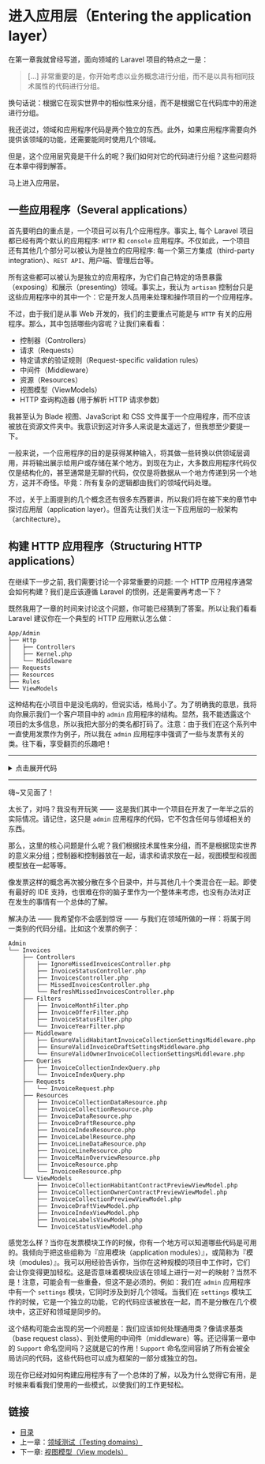 # 进入应用层（Entering the application layer）

在第一章我就曾经写道，面向领域的 Laravel 项目的特点之一是：

> [...] 非常重要的是，你开始考虑以业务概念进行分组，而不是以具有相同技术属性的代码进行分组。

换句话说：根据它在现实世界中的相似性来分组，而不是根据它在代码库中的用途进行分组。

我还说过，领域和应用程序代码是两个独立的东西。此外，如果应用程序需要向外提供该领域的功能，还需要能同时使用几个领域。

但是，这个应用层究竟是干什么的呢？我们如何对它的代码进行分组？这些问题将在本章中得到解答。

马上进入应用层。

## 一些应用程序（Several applications）

首先要明白的重点是，一个项目可以有几个应用程序。事实上, 每个 Laravel 项目都已经有两个默认的应用程序: `HTTP` 和 `console` 应用程序。不仅如此，一个项目还有其他几个部分可以被认为是独立的应用程序: 每一个第三方集成（third-party integration）、`REST API`、用户端、管理后台等。

所有这些都可以被认为是独立的应用程序，为它们自己特定的场景暴露（exposing）和展示（presenting）领域。事实上，我认为 `artisan` 控制台只是这些应用程序中的其中一个：它是开发人员用来处理和操作项目的一个应用程序。

不过，由于我们是从事 Web 开发的，我们的主要重点可能是与 `HTTP` 有关的应用程序。那么，其中包括哪些内容呢？让我们来看看：

- 控制器（Controllers）
- 请求（Requests）
- 特定请求的验证规则（Request-specific validation rules）
- 中间件（Middleware）
- 资源（Resources）
- 视图模型（ViewModels）
- HTTP 查询构造器 (用于解析 HTTP 请求参数)

我甚至认为 Blade 视图、JavaScript 和 CSS 文件属于一个应用程序，而不应该被放在资源文件夹中。我意识到这对许多人来说是太遥远了，但我想至少要提一下。

一般来说，一个应用程序的目的是获得某种输入，将其做一些转换以供领域层调用，并将输出展示给用户或存储在某个地方。到现在为止，大多数应用程序代码仅仅是结构化的，甚至通常是无聊的代码，仅仅是将数据从一个地方传递到另一个地方，这并不奇怪。毕竟：所有复杂的逻辑都由我们的领域代码处理。

不过，关于上面提到的几个概念还有很多东西要讲，所以我们将在接下来的章节中探讨应用层（application layer）。但首先让我们关注一下应用层的一般架构（architecture）。

## 构建 HTTP 应用程序（Structuring HTTP applications）

在继续下一步之前, 我们需要讨论一个非常重要的问题: 一个 HTTP 应用程序通常会如何构建？我们是应该遵循 Laravel 的惯例，还是需要再考虑一下？

既然我用了一章的时间来讨论这个问题，你可能已经猜到了答案。所以让我们看看 Laravel 建议你在一个典型的 HTTP 应用默认怎么做：

```
App/Admin
├── Http
│   ├── Controllers
│   ├── Kernel.php
│   └── Middleware
├── Requests
├── Resources
├── Rules
└── ViewModels
```

这种结构在小项目中是没毛病的，但说实话，格局小了。为了明确我的意思，我将向你展示我们一个客户项目中的 `admin` 应用程序的结构。显然，我不能透露这个项目的太多信息，所以我把大部分的类名都打码了。注意：由于我们在这个系列中一直使用发票作为例子，所以我在 `admin` 应用程序中强调了一些与发票有关的类。往下看，享受翻页的乐趣吧！

---

<details>
<summary>点击展开代码</summary>
<pre><code>
App/Admin
├── Controllers
│   ├── █████████
│   │   ├── ███████████████████.php
│   │   ├── ████████████████████████████████.php
│   │   ├── ███████████████████████.php
│   │   ├── ██████████████████████████████████.php
│   │   ├── ███████████████████████.php
│   │   ├── █████████████████████████.php
│   │   ├── ███████████████████████.php
│   │   ├── ███████████████████████████████.php
│   │   ├── ██████████████████.php
│   │   └── ████████████████.php
│   ├── ████████████
│   │   ├── ████████████████████████████████.php
│   │   ├── ████████████████
│   │   │   ├── ████████████████████████████████.php
│   │   │   ├── █████████████████████████████████████████.php
│   │   │   ├── ██████████████████████████████.php
│   │   │   ├── ████████████████████████████████.php
│   │   │   ├── ███████████████████████████████.php
│   │   │   └── ████████████████████████████████.php
│   │   ├── █████████████████████████████████.php
│   │   ├── ██████████████████████████████████.php
│   │   ├── █████████████████████████████████.php
│   │   ├── ██████████████████████████████.php
│   │   ├── █████████████████████████████.php
│   │   ├── █████████████████████████████████████████.php
│   │   ├── █████████████████████████████████████.php
│   │   ├── ██████████████████████████████████.php
│   │   ├── █████████████████████████████████████████.php
│   │   ├── ████████████████████████████████████.php
│   │   ├── █████████████
│   │   │   ├── █████████████████████████████.php
│   │   │   ├── ███████████████████████████.php
│   │   │   ├── █████████████████████████████.php
│   │   │   ├── ███████████████████████████████████████████.php
│   │   │   ├── ███████████████████████████████████████.php
│   │   │   ├── ████████████████████████████.php
│   │   │   └── █████████████████████████████.php
│   │   ├── ██████████████████████████████.php
│   │   └── █████████████████████████.php
│   ├── ███
│   │   ├── ████████████████████.php
│   │   ├── ██████████████████████.php
│   │   ├── █████████████████████.php
│   │   ├── █████████████.php
│   │   ├── █████████████████████.php
│   │   ├── ██████████████████.php
│   │   ├── ██████████████████.php
│   │   ├── ██████████████████████.php
│   │   ├── ██████████████████████.php
│   │   ├── ███████████████████.php
│   │   ├── ████████████████████.php
│   │   ├── ██████████████████.php
│   │   ├── ██████████████████████████.php
│   │   ├── ████████████████████.php
│   │   ├── ██████████████████.php
│   │   └── ████████████████.php
│   ├── ███████████████████.php
│   ├── █████████████████████.php
│   ├── ████████████
│   │   ├── ███████████████████████.php
│   │   ├── ██████████████████.php
│   │   ├── ████████████████████.php
│   │   ├── ████████████████████.php
│   │   ├── ████████████████████████
│   │   │   ├── █████████████████████████████████████████.php
│   │   │   ├── ██████████████████████████████████████.php
│   │   │   ├── █████████████████████████████████.php
│   │   │   ├── ██████████████████████████████.php
│   │   │   ├── ███████████████████████████████.php
│   │   │   ├── ███████████████████████████████████████.php
│   │   │   ├── ███████████████████████████████.php
│   │   │   ├── ████████████████████████████████████████.php
│   │   │   └── █████████████████████████████████████.php
│   │   ├── Invoices
│   │   │   ├── ████████████████████████████████████.php
│   │   │   ├── █████████████████████.php
│   │   │   ├── IgnoreMissedInvoicesController.php
│   │   │   ├── ██████████████████████.php
│   │   │   ├── ████████████████████.php
│   │   │   ├── InvoiceStatusController.php
│   │   │   ├── InvoicesController.php
│   │   │   ├── MissedInvoicesController.php
│   │   │   ├── ████████████████████████.php
│   │   │   └── RefreshMissedInvoicesController.php
│   │   ├── ████████
│   │   │   └── █████████████████████.php
│   │   ├── ██████████████████.php
│   │   └── ██████████████████.php
│   ├── ███████████████████
│   │   ├── ████████████████████████.php
│   │   ├── ████████████████████████████.php
│   │   ├── ███████████████████.php
│   │   ├── ████████████████████.php
│   │   ├── ████████████████████.php
│   │   ├── ██████████████████████████.php
│   │   ├── ███████████████████████████.php
│   │   ├── ██████████████████████████████████.php
│   │   ├── ███████████████████████████████████.php
│   │   ├── ██████████████████████████.php
│   │   ├── ███████████████████████████████.php
│   │   ├── ████████████████████████████████.php
│   │   ├── ████████████████████████.php
│   │   ├── ████████████████████████.php
│   │   ├── █████████████████████.php
│   │   ├── ██████████████████████████.php
│   │   ├── ██████████████████████████████.php
│   │   ├── ██████████████████████████.php
│   │   ├── ███████████████████████.php
│   │   ├── ██████████████████████.php
│   │   ├── ████████████████████████████.php
│   │   ├── ███████████████████████.php
│   │   ├── █████████████████████████████.php
│   │   ├── ██████████████████████.php
│   │   ├── ███████████████████████████████.php
│   │   ├── ███████████████████████.php
│   │   ├── ███████████████████████.php
│   │   ├── ███████████████████████████████.php
│   │   ├── ████████████████████████.php
│   │   ├── ██████████████████████████████.php
│   │   ├── ███████████████████████████████.php
│   │   ├── █████████████████████████.php
│   │   ├── ██████████████████████.php
│   │   ├── ███████████████████████████.php
│   │   ├── █████████████████████████████████.php
│   │   ├── ███████████████████████████.php
│   │   ├── ████████████████████████████.php
│   │   ├── ████████████████████.php
│   │   └── ███████████████.php
│   ├── ███████████████.php
│   ├── ███████████████.php
│   ├── █████████████
│   │   ├── █████████████████████.php
│   │   ├── █████████████████████████████.php
│   │   ├── ████████████████████████████.php
│   │   ├── ███████████████████████████.php
│   │   ├── ██████████████████████████.php
│   │   ├── ██████████████████████████.php
│   │   └── █████████████████████████.php
│   ├── ██████████████████.php
│   ├── █████████████████.php
│   ├── █████████████████████████.php
│   ├── ██████████████████████.php
│   ├── ████████
│   │   ├── ███████████████████.php
│   │   ├── ███████████████████████████.php
│   │   ├── █████████████████████.php
│   │   └── █████████████████.php
│   ├── ███████████████
│   │   ├── █████████████████.php
│   │   ├── ███████████████.php
│   │   ├── ██████████████.php
│   │   ├── ████████████████████████.php
│   │   ├── ██████████████████████████.php
│   │   ├── ██████████████████████████.php
│   │   └── ███████████████████.php
│   ├── ████████████████████.php
│   ├── ██████████
│   │   ├── ███████████████████████████.php
│   │   ├── ██████████████████.php
│   │   ├── ███████████████████.php
│   │   ├── ███████████████.php
│   │   ├── ████████████████████████.php
│   │   ├── █████████████████████████████.php
│   │   ├── ████████████████████████.php
│   │   ├── █████████████████████.php
│   │   ├── ████████████████████.php
│   │   ├── ████████████████████████.php
│   │   ├── ████████████████████████████.php
│   │   ├── ███████████████████████.php
│   │   ├── ███████████████████.php
│   │   ├── ███████████████████████.php
│   │   ├── ████████████████.php
│   │   ├── ██████████████████.php
│   │   ├── █████████████████.php
│   │   ├── ██████████████████.php
│   │   ├── █████████████████████████████.php
│   │   ├── ██████████████████████.php
│   │   ├── ████████████████████.php
│   │   ├── ████████████████████████.php
│   │   ├── ███████████████████.php
│   │   ├── ███████████████.php
│   │   └── ██████████████████.php
│   ├── ███████
│   │   └── ████████████████.php
│   └── ███████████████.php
├── Filters
│   ├── ████████████████████.php
│   ├── ███████████████████████████.php
│   ├── █████████████████████████.php
│   ├── ██████████████████████████████████.php
│   ├── ██████████████████████.php
│   ├── █████████████████████████████.php
│   ├── ██████████████████████████.php
│   ├── ████████████████.php
│   ├── ███████████.php
│   ├── ███████████.php
│   ├── ████████████████.php
│   ├── InvoiceMonthFilter.php
│   ├── InvoiceOfferFilter.php
│   ├── InvoiceStatusFilter.php
│   ├── InvoiceYearFilter.php
│   ├── █████████████████████.php
│   ├── ███████████.php
│   └── ███████████████████.php
├── Middleware
│   ├── ██████████████████████████.php
│   ├── █████████████████████.php
│   ├── █████████████████████████████████.php
│   ├── █████████████████████████████████████.php
│   ├── EnsureValidHabitantInvoiceCollectionSettingsMiddleware.php
│   ├── EnsureValidInvoiceDraftSettingsMiddleware.php
│   ├── ██████████████████████████████████.php
│   ├── EnsureValidOwnerInvoiceCollectionSettingsMiddleware.php
│   ├── ██████████████████████.php
│   ├── █████████████████████.php
│   ├── █████████████████████████████.php
│   ├── █████████████████████████████████.php
│   ├── ████████████████████.php
│   ├── ███████████████████.php
│   └── █████████████████.php
├── Queries
│   ├── ██████████████████.php
│   ├── ███████████████████████████.php
│   ├── ██████████████████.php
│   ├── ████████████████████████.php
│   ├── ██████████████████████.php
│   ├── ██████████████████.php
│   ├── ██████████████████████.php
│   ├── ███████████████████.php
│   ├── ████████████████████████.php
│   ├── █████████████████████████████.php
│   ├── ████████████████████████.php
│   ├── ████████████████████.php
│   ├── █████████████████████.php
│   ├── ███████████████████.php
│   ├── ████████████████████.php
│   ├── █████████████████████████.php
│   ├── ██████████████████████.php
│   ├── ███████████████████████.php
│   ├── ██████████████████.php
│   ├── ██████████████████████████████████.php
│   ├── ███████████████████████████.php
│   ├── █████████████████████.php
│   ├── InvoiceCollectionIndexQuery.php
│   ├── InvoiceIndexQuery.php
│   ├── █████████████████████████████.php
│   ├── ███████████████████████.php
│   ├── ███████████████.php
│   ├── ████████████████████████████.php
│   ├── ████████████████████████.php
│   ├── ██████████████████.php
│   ├── █████████████████████.php
│   ├── █████████████████████████████.php
│   ├── ████████████████████.php
│   ├── ████████████████.php
│   ├── ██████████████████.php
│   ├── █████████████████████████.php
│   ├── ████████████████████████.php
│   ├── █████████████████████.php
│   ├── ██████████████████.php
│   ├── ███████████████████.php
│   ├── ███████████████.php
│   └── ███████████████.php
├── Requests
│   ├── █████████████████████████.php
│   ├── █████████████████████.php
│   ├── ██████████████.php
│   ├── ██████████████.php
│   ├── ██████████████.php
│   ├── ████████████████.php
│   ├── ██████████████████████████████.php
│   ├── ███████████████████████.php
│   ├── ███████████████████████████████.php
│   ├── █████████████████████████████.php
│   ├── InvoiceRequest.php
│   ├── ██████████████████████.php
│   ├── ███████████████████.php
│   ├── █████████████████████.php
│   ├── ████████████.php
│   ├── ████████████████████.php
│   ├── ████████████████████████████████████.php
│   ├── ██████████████████████████████████.php
│   ├── ██████████████████.php
│   ├── ███████.php
│   ├── ██████████████████████.php
│   ├── ████████████.php
│   ├── ███████████.php
│   └── ████████████████████████.php
├── Resources
│   ├── ████████████████.php
│   ├── ███████████████.php
│   ├── ██████████████.php
│   ├── ███████████████████████.php
│   ├── █████████████████████████████.php
│   ├── ███████████████████████████.php
│   ├── ███████████████████.php
│   ├── ███████████████.php
│   ├── ████████████████████████████.php
│   ├── ██████████████████████.php
│   ├── ████████████████████████████████████.php
│   ├── ████████████████████.php
│   ├── █████████████████████████████████.php
│   ├── ███████████████.php
│   ├── █████████████████████████████.php
│   ├── ████████████████████.php
│   ├── ████████████████████.php
│   ├── █████████████████████████████████████.php
│   ├── ████████████████████████.php
│   ├── ████████████████.php
│   ├── ████████████████████.php
│   ├── █████████████████████████████████████.php
│   ├── ███████████████████████████████.php
│   ├── ███████████████████████████.php
│   ├── ████████████████████.php
│   ├── █████████████████████.php
│   ├── █████████████████████████.php
│   ├── █████████████████████.php
│   ├── █████████████████.php
│   ├── █████████████████████.php
│   ├── ██████████████████.php
│   ├── █████████████████████████.php
│   ├── █████████████████.php
│   ├── ████████████████.php
│   ├── ████████████████████.php
│   ├── ███████████████████████████████.php
│   ├── ████████████████████████████████.php
│   ├── ████████████████████████████████.php
│   ├── █████████████████████████████.php
│   ├── ███████████████████████████████.php
│   ├── ████████████████████████.php
│   ├── ████████████████████████████.php
│   ├── ████████████████.php
│   ├── █████████████████████.php
│   ├── ███████████████████████.php
│   ├── █████████████████.php
│   ├── Invoices
│   │   ├── InvoiceCollectionDataResource.php
│   │   ├── InvoiceCollectionResource.php
│   │   ├── InvoiceDataResource.php
│   │   ├── InvoiceDraftResource.php
│   │   ├── InvoiceLineDataResource.php
│   │   ├── InvoiceLineResource.php
│   │   ├── InvoiceResource.php
│   │   ├── ██████████████████.php
│   │   ├── █████████████████.php
│   │   └── █████████████.php
│   ├── InvoiceIndexResource.php
│   ├── InvoiceLabelResource.php
│   ├── InvoiceMainOverviewResource.php
│   ├── InvoiceeResource.php
│   ├── ████████████████████.php
│   ├── █████████████.php
│   ├── ███████████████.php
│   ├── ██████████████████████████.php
│   ├── ████████████████████.php
│   ├── ██████████████████.php
│   ├── ██████████████.php
│   ├── █████████████████████████████.php
│   ├── ██████████████████████████.php
│   ├── █████████████████████.php
│   ├── █████████████████████████.php
│   ├── █████████████.php
│   ├── ██████████████████████.php
│   ├── ███████████████████.php
│   ├── ███████████████.php
│   ├── ███████████████.php
│   ├── ███████████████.php
│   ├── █████████████████████.php
│   ├── █████████████.php
│   ├── █████████████████.php
│   ├── ███████████████████.php
│   ├── ███████████████████████.php
│   ├── ██████████████.php
│   ├── ██████████████████████████.php
│   ├── █████████████████.php
│   ├── ██████████████████████.php
│   ├── █████████████.php
│   ├── █████████████████.php
│   ├── ████████████.php
│   ├── ███████████████████████.php
│   ├── ████████████████.php
│   ├── ████████████████████.php
│   ├── ████████████████████████████.php
│   ├── █████████████████████.php
│   ├── ██████████████████████████.php
│   ├── █████████████████.php
│   ├── █████████████████████.php
│   ├── ███████████████████.php
│   ├── ████████████.php
│   ├── ████████████████.php
│   ├── ████████████.php
│   └── █████████████████████.php
└── ViewModels
    ├── █████████████████.php
    ├── ███████████████.php
    ├── ████████████████████████.php
    ├── █████████████████.php
    ├── ████████████████████.php
    ├── █████████████████████████████████.php
    ├── ████████████████████████████.php
    ├── ██████████████████████████.php
    ├── ██████████████████████████████.php
    ├── ████████████████████████.php
    ├── █████████████████.php
    ├── ██████████████████████████████.php
    ├── █████████████████████████.php
    ├── █████████████████████.php
    ├── █████████████.php
    ├── ████████████████.php
    ├── ██████████████████.php
    ├── █████████████████████.php
    ├── ██████████████████████.php
    ├── ██████████████████████████.php
    ├── ██████████████████████.php
    ├── ██████████████████.php
    ├── ████████████████████.php
    ├── ███████████████████.php
    ├── ██████████████████.php
    ├── █████████████████████████████.php
    ├── ██████████████████████████.php
    ├── █████████████████████.php
    ├── █████████████████.php
    ├── ██████████████████████████.php
    ├── ███████████████.php
    ├── ███████████████████████████.php
    ├── ████████████████████████
    │   ├── ████████████████.php
    │   ├── █████████████████.php
    │   ├── ██████████████████.php
    │   └── ███████████████████████.php
    ├── █████████████████████████.php
    ├── ███████████████████████████████.php
    ├── ███████████████████████████████.php
    ├── ███████████████████████.php
    ├── ██████████████████.php
    ├── InvoiceCollectionHabitantContractPreviewViewModel.php
    ├── InvoiceCollectionOwnerContractPreviewViewModel.php
    ├── InvoiceCollectionPreviewViewModel.php
    ├── InvoiceDraftViewModel.php
    ├── InvoiceIndexViewModel.php
    ├── InvoiceLabelsViewModel.php
    ├── InvoiceStatusViewModel.php
    ├── █████████████████.php
    ├── █████████████████████.php
    ├── ██████████████████████.php
    ├── █████████████.php
    ├── ██████████████████.php
    ├── ███████████████████.php
    ├── ██████████████.php
    ├── ██████████████████████.php
    ├── ████████████████████████████.php
    ├── ██████████████████████████████████████.php
    ├── ████████████████.php
    ├── █████████████████.php
    ├── ████████████████████████.php
    ├── ████████████████████████.php
    ├── █████████████████████.php
    ├── ██████████████████.php
    ├── ████████████████████.php
    ├── ██████████████████████████████.php
    ├── █████████████████████████.php
    ├── ███████████████████████████████.php
    ├── ██████████████████.php
    ├── ███████████████.php
    ├── ██████████████.php
    ├── ████████████████████.php
    ├── ████████████████████████.php
    ├── █████████████████.php
    ├── █████████████████████████.php
    ├── ██████████████████.php
    ├── ████████████████████████████.php
    ├── █████████████████████████████.php
    ├── █████████████████████.php
    ├── ██████████████████████.php
    ├── ██████████████████.php
    ├── ██████████████████████.php
    ├── █████████████████████████.php
    ├── ██████████████████████.php
    ├── █████████████████.php
    ├── █████████████.php
    ├── █████████████.php
    ├── ██████████████████████.php
    ├── █████████.php
    └── █████████████████.php
</code></pre>
</details>

---

嗨~又见面了！

太长了，对吗？我没有开玩笑 —— 这是我们其中一个项目在开发了一年半之后的实际情况。请记住，这只是 `admin` 应用程序的代码，它不包含任何与领域相关的东西。

那么，这里的核心问题是什么呢？我们根据技术属性来分组，而不是根据现实世界的意义来分组；控制器和控制器放在一起，请求和请求放在一起，视图模型和视图模型放在一起等等。

像发票这样的概念再次被分散在多个目录中，并与其他几十个类混合在一起。即使有最好的 IDE 支持，也很难在你的脑子里作为一个整体来考虑，也没有办法对正在发生的事情有一个总体的了解。

解决办法 —— 我希望你不会感到惊讶 —— 与我们在领域所做的一样：将属于同一类别的代码分组。比如这个发票的例子：

```
Admin
└── Invoices
    ├── Controllers
    │   ├── IgnoreMissedInvoicesController.php
    │   ├── InvoiceStatusController.php
    │   ├── InvoicesController.php
    │   ├── MissedInvoicesController.php
    │   └── RefreshMissedInvoicesController.php
    ├── Filters
    │   ├── InvoiceMonthFilter.php
    │   ├── InvoiceOfferFilter.php
    │   ├── InvoiceStatusFilter.php
    │   └── InvoiceYearFilter.php
    ├── Middleware
    │   ├── EnsureValidHabitantInvoiceCollectionSettingsMiddleware.php
    │   ├── EnsureValidInvoiceDraftSettingsMiddleware.php
    │   └── EnsureValidOwnerInvoiceCollectionSettingsMiddleware.php
    ├── Queries
    │   ├── InvoiceCollectionIndexQuery.php
    │   └── InvoiceIndexQuery.php
    ├── Requests
    │   └── InvoiceRequest.php
    ├── Resources
    │   ├── InvoiceCollectionDataResource.php
    │   ├── InvoiceCollectionResource.php
    │   ├── InvoiceDataResource.php
    │   ├── InvoiceDraftResource.php
    │   ├── InvoiceIndexResource.php
    │   ├── InvoiceLabelResource.php
    │   ├── InvoiceLineDataResource.php
    │   ├── InvoiceLineResource.php
    │   ├── InvoiceMainOverviewResource.php
    │   ├── InvoiceResource.php
    │   └── InvoiceeResource.php
    └── ViewModels
        ├── InvoiceCollectionHabitantContractPreviewViewModel.php
        ├── InvoiceCollectionOwnerContractPreviewViewModel.php
        ├── InvoiceCollectionPreviewViewModel.php
        ├── InvoiceDraftViewModel.php
        ├── InvoiceIndexViewModel.php
        ├── InvoiceLabelsViewModel.php
        └── InvoiceStatusViewModel.php
```

感觉怎么样？当你在发票模块工作的时候，你有一个地方可以知道哪些代码是可用的。我倾向于把这些组称为『应用模块（application modules）』，或简称为『模块（modules）』。我可以用经验告诉你，当你在这种规模的项目中工作时，它们会让你变得更加轻松。这是否意味着模块应该在领域上进行一对一的映射？当然不是！注意，可能会有一些重叠，但这不是必须的。例如：我们在 `admin` 应用程序中有一个 `settings` 模块，它同时涉及到好几个领域。当我们在 `settings` 模块工作的时候，它是一个独立的功能，它的代码应该被放在一起，而不是分散在几个模块中，这正好和领域是同步的。

这个结构可能会出现的另一个问题是：我们应该如何处理通用类？像请求基类（base request class）、到处使用的中间件（middleware）等。还记得第一章中的 `Support` 命名空间吗？这就是它的作用！`Support` 命名空间容纳了所有会被全局访问的代码，这些代码也可以成为框架的一部分或独立的包。

现在你已经对如何构建应用程序有了一个总体的了解，以及为什么觉得它有用，是时候来看看我们使用的一些模式，以使我们的工作更轻松。

## 链接

- [目录](../README.md)
- 上一章：[领域测试（Testing domains）](0x08.md)
- 下一章: [视图模型（View models）](0x10.md)
